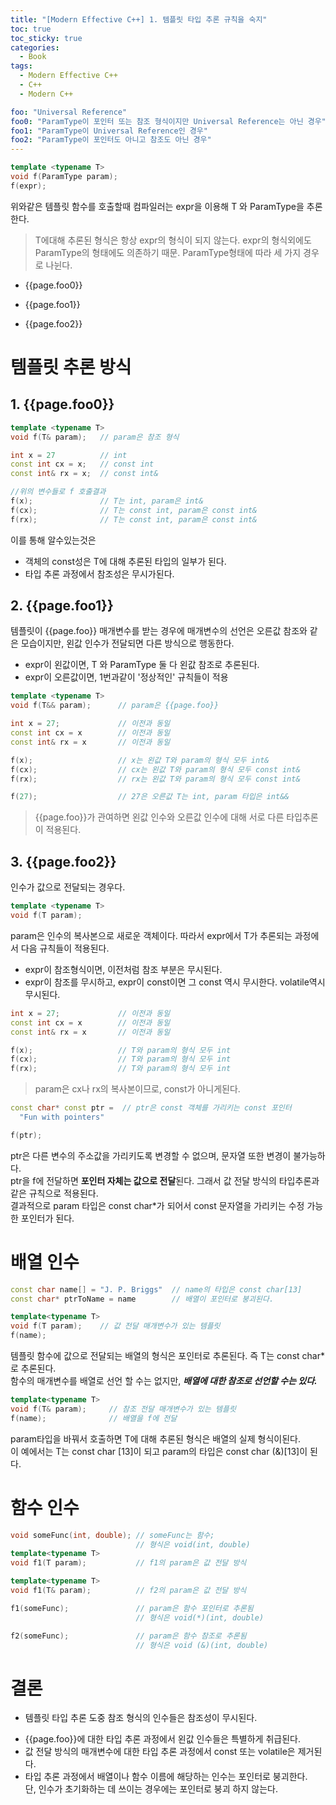 ```yaml
---
title: "[Modern Effective C++] 1. 템플릿 타입 추론 규칙을 숙지"
toc: true
toc_sticky: true
categories:
  - Book
tags:
  - Modern Effective C++
  - C++
  - Modern C++

foo: "Universal Reference"
foo0: "ParamType이 포인터 또는 참조 형식이지만 Universal Reference는 아닌 경우"
foo1: "ParamType이 Universal Reference인 경우"
foo2: "ParamType이 포인터도 아니고 참조도 아닌 경우"
---
```


```cpp
template <typename T>
void f(ParamType param);
f(expr);
```

위와같은 템플릿 함수를 호출할때 컴파일러는 expr을 이용해 T 와 ParamType을 추론한다.

> T에대해 추론된 형식은 항상 expr의 형식이 되지 않는다. expr의 형식외에도 ParamType의 형태에도 의존하기 때문. ParamType형태에 따라 세 가지 경우로 나뉜다.

- {{page.foo0}}

* {{page.foo1}}

- {{page.foo2}}

# 템플릿 추론 방식

## 1. {{page.foo0}}

```cpp
template <typename T>
void f(T& param);   // param은 참조 형식

int x = 27          // int
const int cx = x;   // const int
const int& rx = x;  // const int&

//위의 변수들로 f 호출결과
f(x);               // T는 int, param은 int&
f(cx);              // T는 const int, param은 const int&
f(rx);              // T는 const int, param은 const int&
```

이를 통해 알수있는것은

- 객체의 const성은 T에 대해 추론된 타입의 일부가 된다.
- 타입 추론 과정에서 참조성은 무시가된다.

## 2. {{page.foo1}}

템플릿이 {{page.foo}} 매개변수를 받는 경우에 매개변수의 선언은 오른값 참조와 같은 모습이지만, 왼값 인수가 전달되면 다른 방식으로 행동한다.

<!-- TODO 24 Universal Reference 추가 -->
<!-- TODO 28 Universal Reference 추가 -->

- expr이 왼값이면, T 와 ParamType 둘 다 왼값 참조로 추론된다.
- expr이 오른값이면, 1번과같이 '정상적인' 규칙들이 적용

```cpp
template <typename T>
void f(T&& param);      // param은 {{page.foo}}

int x = 27;             // 이전과 동일
const int cx = x        // 이전과 동일
const int& rx = x       // 이전과 동일

f(x);                   // x는 왼값 T와 param의 형식 모두 int&
f(cx);                  // cx는 왼값 T와 param의 형식 모두 const int&
f(rx);                  // rx는 왼값 T와 param의 형식 모두 const int&

f(27);                  // 27은 오른값 T는 int, param 타입은 int&&
```

> {{page.foo}}가 관여하면 왼값 인수와 오른값 인수에 대해 서로 다른 타입추론이 적용된다.

## 3. {{page.foo2}}

인수가 값으로 전달되는 경우다.

```cpp
template <typename T>
void f(T param);
```

param은 인수의 복사본으로 새로운 객체이다. 따라서 expr에서 T가 추론되는 과정에서 다음 규칙들이 적용된다.

- expr이 참조형식이면, 이전처럼 참조 부분은 무시된다.
- expr이 참조를 무시하고, expr이 const이면 그 const 역시 무시한다. volatile역시 무시된다.

```cpp
int x = 27;             // 이전과 동일
const int cx = x        // 이전과 동일
const int& rx = x       // 이전과 동일

f(x);                   // T와 param의 형식 모두 int
f(cx);                  // T와 param의 형식 모두 int
f(rx);                  // T와 param의 형식 모두 int
```

> param은 cx나 rx의 복사본이므로, const가 아니게된다.

```cpp
const char* const ptr =  // ptr은 const 객체를 가리키는 const 포인터
  "Fun with pointers"

f(ptr);
```

ptr은 다른 변수의 주소값을 가리키도록 변경할 수 없으며, 문자열 또한 변경이 불가능하다.  
ptr을 f에 전달하면 **포인터 자체는 값으로 전달**된다. 그래서 값 전달 방식의 타입추론과 같은 규칙으로 적용된다.  
결과적으로 param 타입은 const char\*가 되어서 const 문자열을 가리키는 수정 가능한 포인터가 된다.

# 배열 인수

```cpp
const char name[] = "J. P. Briggs"  // name의 타입은 const char[13]
const char* ptrToName = name        // 배열이 포인터로 붕괴된다.

template<typename T>
void f(T param);    // 값 전달 매개변수가 있는 템플릿
f(name);
```

템플릿 함수에 값으로 전달되는 배열의 형식은 포인터로 추론된다. 즉 T는 const char\*로 추론된다.  
함수의 매개변수를 배열로 선언 할 수는 없지만, **_배열에 대한 참조로 선언할 수는 있다._**

```cpp
template<typename T>
void f(T& param);     // 참조 전달 매개변수가 있는 템플릿
f(name);              // 배열을 f에 전달
```

param타입을 바꿔서 호출하면 T에 대해 추론된 형식은 배열의 실제 형식이된다.  
이 예에서는 T는 const char [13]이 되고 param의 타입은 const char (&)[13]이 된다.

# 함수 인수

```cpp
void someFunc(int, double); // someFunc는 함수;
                            // 형식은 void(int, double)
template<typename T>
void f1(T param);           // f1의 param은 값 전달 방식

template<typename T>
void f1(T& param);          // f2의 param은 값 전달 방식

f1(someFunc);               // param은 함수 포인터로 추론됨
                            // 형식은 void(*)(int, double)

f2(someFunc);               // param은 함수 참조로 추론됨
                            // 형식은 void (&)(int, double)
```

# 결론

- 템플릿 타입 추론 도중 참조 형식의 인수들은 참조성이 무시된다.
<!-- TODO 24연결 -->
- {{page.foo}}에 대한 타입 추론 과정에서 왼값 인수들은 특별하게 취급된다.
- 값 전달 방식의 매개변수에 대한 타입 추론 과정에서 const 또는 volatile은 제거된다.
- 타입 추론 과정에서 배열이나 함수 이름에 해당하는 인수는 포인터로 붕괴한다.  
  단, 인수가 초기화하는 데 쓰이는 경우에는 포인터로 붕괴 하지 않는다.
